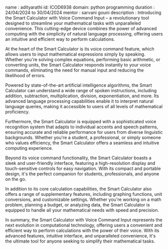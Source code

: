 name : adityarathi
id: ICOD6938
domain: python programming
duration : 24/04/2024 to 30/04/2024
mentor : sarvani gouni
description : Introducing the Smart Calculator with Voice Command Input – a revolutionary tool designed to streamline your mathematical tasks with unparalleled convenience. This cutting-edge device combines the power of advanced computing with the simplicity of natural language processing, offering users an intuitive and efficient way to perform calculations.

At the heart of the Smart Calculator is its voice command feature, which allows users to input mathematical expressions simply by speaking. Whether you're solving complex equations, performing basic arithmetic, or converting units, the Smart Calculator responds instantly to your voice commands, eliminating the need for manual input and reducing the likelihood of errors.

Powered by state-of-the-art artificial intelligence algorithms, the Smart Calculator can understand a wide range of spoken instructions, including addition, subtraction, multiplication, division, exponentiation, and more. Its advanced language processing capabilities enable it to interpret natural language queries, making it accessible to users of all levels of mathematical proficiency.

Furthermore, the Smart Calculator is equipped with a sophisticated voice recognition system that adapts to individual accents and speech patterns, ensuring accurate and reliable performance for users from diverse linguistic backgrounds. Whether you're a student, a professional, or simply someone who values efficiency, the Smart Calculator offers a seamless and intuitive computing experience.

Beyond its voice command functionality, the Smart Calculator boasts a sleek and user-friendly interface, featuring a high-resolution display and touch-sensitive controls for easy navigation. With its compact and portable design, it's the perfect companion for students, professionals, and anyone on the go.

In addition to its core calculation capabilities, the Smart Calculator also offers a range of supplementary features, including graphing functions, unit conversions, and customizable settings. Whether you're working on a math problem, planning a budget, or analyzing data, the Smart Calculator is equipped to handle all your mathematical needs with speed and precision.

In summary, the Smart Calculator with Voice Command Input represents the next evolution in computational technology, offering users a convenient and efficient way to perform calculations with the power of their voice. With its advanced features, intuitive interface, and unparalleled convenience, it's the ultimate tool for anyone seeking to simplify their mathematical tasks.
